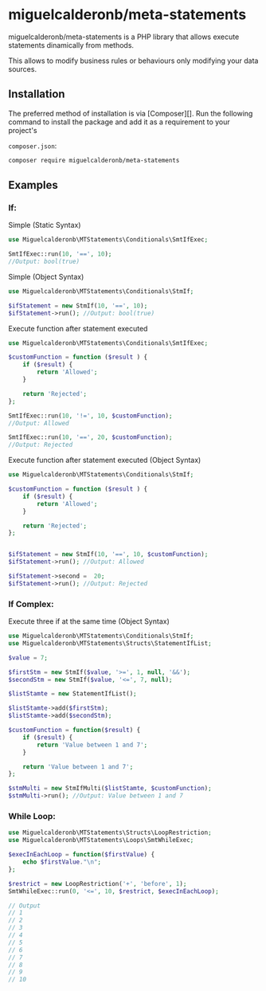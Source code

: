 # miguelcalderonb/meta-statements

miguelcalderonb/meta-statements is a PHP library that allows execute statements dinamically from methods.

This allows to modify business rules or behaviours only modifying your data sources. 

## Installation

The preferred method of installation is via [Composer][]. Run the following
command to install the package and add it as a requirement to your project's

`composer.json`:

```bash
composer require miguelcalderonb/meta-statements
```

## Examples

### If:

Simple (Static Syntax)

```php
use Miguelcalderonb\MTStatements\Conditionals\SmtIfExec;

SmtIfExec::run(10, '==', 10);
//Output: bool(true)
```

Simple (Object Syntax)
```php
use Miguelcalderonb\MTStatements\Conditionals\StmIf;

$ifStatement = new StmIf(10, '==', 10);
$ifStatement->run(); //Output: bool(true)

```

Execute function after statement executed

```php
use Miguelcalderonb\MTStatements\Conditionals\SmtIfExec;

$customFunction = function ($result ) {
    if ($result) {
        return 'Allowed';
    }

    return 'Rejected';
};

SmtIfExec::run(10, '!=', 10, $customFunction);
//Output: Allowed

SmtIfExec::run(10, '==', 20, $customFunction);
//Output: Rejected
```

Execute function after statement executed (Object Syntax)
```php
use Miguelcalderonb\MTStatements\Conditionals\StmIf;

$customFunction = function ($result ) {
    if ($result) {
        return 'Allowed';
    }

    return 'Rejected';
};


$ifStatement = new StmIf(10, '==', 10, $customFunction);
$ifStatement->run(); //Output: Allowed

$ifStatement->second =  20;
$ifStatement->run(); //Output: Rejected

```

### If Complex:

Execute three if at the same time  (Object Syntax)

```php
use Miguelcalderonb\MTStatements\Conditionals\StmIf;
use Miguelcalderonb\MTStatements\Structs\StatementIfList;

$value = 7;

$firstStm = new StmIf($value, '>=', 1, null, '&&');
$secondStm = new StmIf($value, '<=', 7, null);

$listStamte = new StatementIfList();

$listStamte->add($firstStm);
$listStamte->add($secondStm);

$customFunction = function($result) {
    if ($result) {
        return 'Value between 1 and 7';
    }

    return 'Value between 1 and 7';
};

$stmMulti = new StmIfMulti($listStamte, $customFunction);
$stmMulti->run(); //Output: Value between 1 and 7
```

### While Loop:
```php
use Miguelcalderonb\MTStatements\Structs\LoopRestriction;
use Miguelcalderonb\MTStatements\Loops\SmtWhileExec;

$execInEachLoop = function($firstValue) {
    echo $firstValue."\n";
};

$restrict = new LoopRestriction('+', 'before', 1);
SmtWhileExec::run(0, '<=', 10, $restrict, $execInEachLoop);

// Output
// 1
// 2
// 3
// 4
// 5
// 6
// 7
// 8
// 9
// 10
```
